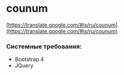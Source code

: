 # counum

[https://translate.google.com/#is/ru/counum](https://translate.google.com/#is/ru/counum)

### Системные требования:
  - Bootstrap 4
  - JQuery
